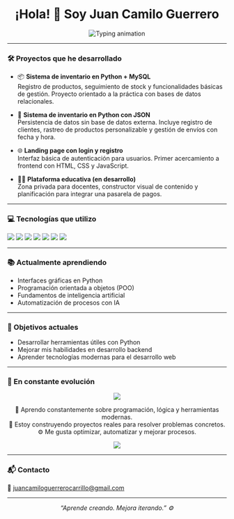 <h1 align="center">¡Hola! 👋 Soy Juan Camilo Guerrero</h1>
<p align="center">
  <img src="https://readme-typing-svg.demolab.com/?font=Fira+Code&size=22&pause=1000&color=F7F7F7&center=true&vCenter=true&width=600&lines=camino+%3D+%22aprender%2C+crear%2C+mejorar%22" alt="Typing animation" />
</p>



---

### 🛠️ Proyectos que he desarrollado

- 📦 **Sistema de inventario en Python + MySQL**  
  Registro de productos, seguimiento de stock y funcionalidades básicas de gestión. Proyecto orientado a la práctica con bases de datos relacionales.

- 🧾 **Sistema de inventario en Python con JSON**  
  Persistencia de datos sin base de datos externa. Incluye registro de clientes, rastreo de productos personalizable y gestión de envíos con fecha y hora.

- 🌐 **Landing page con login y registro**  
  Interfaz básica de autenticación para usuarios. Primer acercamiento a frontend con HTML, CSS y JavaScript.

- 🧑‍🏫 **Plataforma educativa (en desarrollo)**  
  Zona privada para docentes, constructor visual de contenido y planificación para integrar una pasarela de pagos.

---

### 💻 Tecnologías que utilizo

<p align="left">
  <img src="https://img.shields.io/badge/Python-3776AB?style=for-the-badge&logo=python&logoColor=white"/>
  <img src="https://img.shields.io/badge/MySQL-4479A1?style=for-the-badge&logo=mysql&logoColor=white"/>
  <img src="https://img.shields.io/badge/SQLite-003B57?style=for-the-badge&logo=sqlite&logoColor=white"/>
  <img src="https://img.shields.io/badge/HTML5-E34F26?style=for-the-badge&logo=html5&logoColor=white"/>
  <img src="https://img.shields.io/badge/CSS3-1572B6?style=for-the-badge&logo=css3&logoColor=white"/>
  <img src="https://img.shields.io/badge/JavaScript-F7DF1E?style=for-the-badge&logo=javascript&logoColor=black"/>
  <img src="https://img.shields.io/badge/Java-007396?style=for-the-badge&logo=java&logoColor=white"/>
</p>

---

### 📚 Actualmente aprendiendo

- Interfaces gráficas en Python
- Programación orientada a objetos (POO)
- Fundamentos de inteligencia artificial
- Automatización de procesos con IA

---

### 🚀 Objetivos actuales

- Desarrollar herramientas útiles con Python  
- Mejorar mis habilidades en desarrollo backend  
- Aprender tecnologías modernas para el desarrollo web

---

### 🚧 En constante evolución

<p align="center">
  <img src="https://capsule-render.vercel.app/api?type=waving&color=gradient&height=140&section=header&text=Construyendo+mi+camino+como+dev&fontAlign=50&fontAlignY=40&fontSize=24&desc=Cada+día+un+paso+más+cerca+de+mis+metas&descAlign=50&descAlignY=70" />
</p>

<p align="center">
  🧠 Aprendo constantemente sobre programación, lógica y herramientas modernas.<br>
  🚀 Estoy construyendo proyectos reales para resolver problemas concretos.<br>
  ⚙️ Me gusta optimizar, automatizar y mejorar procesos.
</p>

<p align="center">
  <img src="https://skillicons.dev/icons?i=py,mysql,html,css,js,java" />
</p>


---

### 📬 Contacto

📧 juancamiloguerrerocarrillo@gmail.com

---

<p align="center"><i>“Aprende creando. Mejora iterando.” ⚙️</i></p>
